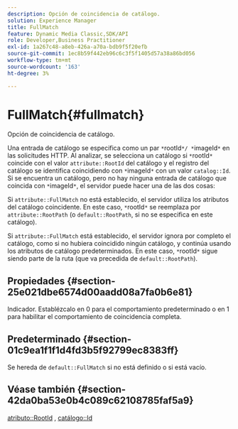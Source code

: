 ```yaml
---
description: Opción de coincidencia de catálogo.
solution: Experience Manager
title: FullMatch
feature: Dynamic Media Classic,SDK/API
role: Developer,Business Practitioner
exl-id: 1a267c48-a8eb-426a-a70a-bdb9f5f20efb
source-git-commit: 1ec8b59f442eb96c6c3f5f1405d57a38a86bd056
workflow-type: tm+mt
source-wordcount: '163'
ht-degree: 3%

---
```


# FullMatch{#fullmatch}

Opción de coincidencia de catálogo.

Una entrada de catálogo se especifica como un par `*`rootId`*/ *`imageId`*` en las solicitudes HTTP. Al analizar, se selecciona un catálogo si `*`rootId`*` coincide con el valor `attribute::RootId` del catálogo y el registro del catálogo se identifica coincidiendo con `*`imageId`*` con un valor `catalog::Id`. Si se encuentra un catálogo, pero no hay ninguna entrada de catálogo que coincida con `*`imageId`*`, el servidor puede hacer una de las dos cosas:

Si `attribute::FullMatch` no está establecido, el servidor utiliza los atributos del catálogo coincidente. En este caso, `*`rootId`*` se reemplaza por `attribute::RootPath` (o `default::RootPath`, si no se especifica en este catálogo).

Si `attribute::FullMatch` está establecido, el servidor ignora por completo el catálogo, como si no hubiera coincidido ningún catálogo, y continúa usando los atributos de catálogo predeterminados. En este caso, `*`rootId`*` sigue siendo parte de la ruta (que va precedida de `default::RootPath`).

## Propiedades {#section-25e021dbe6574d00aadd08a7fa0b6e81}

Indicador. Establézcalo en 0 para el comportamiento predeterminado o en 1 para habilitar el comportamiento de coincidencia completa.

## Predeterminado {#section-01c9ea1f1f1d4fd3b5f92799ec8383ff}

Se hereda de `default::FullMatch` si no está definido o si está vacío.

## Véase también {#section-42da0ba53e0b4c089c62108785faf5a9}

[atributo::RootId](../../../../../is-api/image-catalog/image-serving-api-ref/c-image-catalog-reference/c-attributes-reference/r-rootid.md#reference-13653312925e4a08b90f99961d53f546) ,  [catálogo::Id](/help/aem-is-ir-api/is-api/image-catalog/image-serving-api-ref/c-image-catalog-reference/c-image-svg-data-reference/c-image-data-reference/r-id-cat.md)
